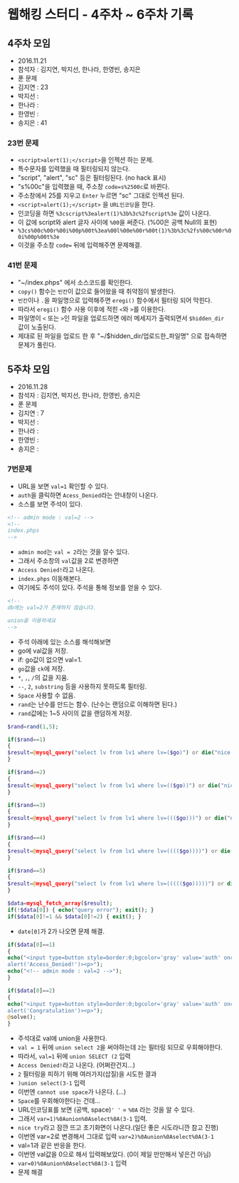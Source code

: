 # 웹해킹 스터디 - 4주차 ~ 6주차 기록

## 4주차 모임
- 2016.11.21
- 참석자 : 김지연, 박지선, 한나라, 한영빈, 송지은
- 푼 문제
 - 김지연 : 23
 - 박지선 :
 - 한나라 :
 - 한영빈 :
 - 송지은 : 41

### 23번 문제
- `<script>alert(1);</script>`을 인젝션 하는 문제.
- 특수문자를 입력했을 때 필터링되지 않는다.
- "script", "alert", "sc" 등은 필터링된다. (no hack 표시)
- "s%00c"을 입력했을 때, 주소창 `code=s%2500c`로 바뀐다.
- 주소창에서 25를 지우고 `Enter` 누르면 "sc" 그대로 인젝션 된다.
- `<script>alert(1);</script>` 을 `URL인코딩`을 한다.
- 인코딩을 하면 `%3cscript%3ealert(1)%3b%3c%2fscript%3e` 값이 나온다.
- 이 값에 script와 alert 글자 사이에 `%00`을 써준다. (%00은 공백 Null의 표현)
- `%3cs%00c%00r%00i%00p%00t%3ea%00l%00e%00r%00t(1)%3b%3c%2fs%00c%00r%00i%00p%00t%3e`
- 이것을 주소창 `code=` 뒤에 입력해주면 문제해결.

### 41번 문제
- "~/index.phps" 에서 소스코드를 확인한다.
- `copy()` 함수는 `빈칸`이 값으로 들어왔을 때 취약점이 발생한다.
- `빈칸`이나 `.`을 파일명으로 입력해주면 `eregi()` 함수에서 필터링 되어 막힌다.
- 따라서 `eregi()` 함수 사용 이후에 적힌 `<`와 `>`를 이용한다.
- 파일명이 `<` 또는 `>`인 파일을 업로드하면 에러 메세지가 출력되면서 `$hidden_dir` 값이 노출된다.
- 제대로 된 파일을 업로드 한 후 "~/$hidden_dir/업로드한_파일명" 으로 접속하면 문제가 풀린다.

## 5주차 모임
- 2016.11.28
- 참석자 : 김지연, 박지선, 한나라, 한영빈, 송지은
- 푼 문제
 - 김지연 : 7
 - 박지선 :
 - 한나라 :
 - 한영빈 :
 - 송지은 :

### 7번문제

- URL을 보면 `val=1` 확인할 수 있다.
- `auth`을 클릭하면 `Acess_Denied`라는 안내창이 나온다.
- 소스를 보면 주석이 있다.

```html
<!-- admin mode : val=2 -->
<!--
index.phps
-->
```

- `admin mod`는 `val = 2`라는 것을 알수 있다.
- 그래서 주소창의 `val`값을 2로 변경하면
- `Access Denied!`라고 나온다.
- `index.phps` 이동해본다.
- 여기에도 주석이 있다. 주석을 통해 정보를 얻을 수 있다.

```html
<!--
db에는 val=2가 존재하지 않습니다.

union을 이용하세요
-->
```

- 주석 아래에 있는 소스를 해석해보면
- go에 val값을 저장.
- if: go값이 없으면 val=1.
- `go`값을 `ck`에 저장.
- `*`, `,`, `/`의 값을 지움.
- `--`, `2`, `substring` 등을 사용하지 못하도록 필터링.
- `Space` 사용할 수 없음.
- `rand`는 난수를 만드는 함수. (난수는 랜덤으로 이해하면 된다.)
- `rand`값에는 1~5 사이의 값을 랜덤하게 저장.

```php
$rand=rand(1,5);

if($rand==1)
{
$result=@mysql_query("select lv from lv1 where lv=($go)") or die("nice try!");
}

if($rand==2)
{
$result=@mysql_query("select lv from lv1 where lv=(($go))") or die("nice try!");
}

if($rand==3)
{
$result=@mysql_query("select lv from lv1 where lv=((($go)))") or die("nice try!");
}

if($rand==4)
{
$result=@mysql_query("select lv from lv1 where lv=(((($go))))") or die("nice try!");
}

if($rand==5)
{
$result=@mysql_query("select lv from lv1 where lv=((((($go)))))") or die("nice try!");
}

$data=mysql_fetch_array($result);
if(!$data[0]) { echo("query error"); exit(); }
if($data[0]!=1 && $data[0]!=2) { exit(); }

```

- `date[0]`가 2가 나오면 문제 해결.

```php
if($data[0]==1)
{
echo("<input type=button style=border:0;bgcolor='gray' value='auth' onclick=
alert('Access_Denied!')><p>");
echo("<!-- admin mode : val=2 -->");
}

if($data[0]==2)
{
echo("<input type=button style=border:0;bgcolor='gray' value='auth' onclick=
alert('Congratulation')><p>");
@solve();
}
```

- 주석대로 val에 union을 사용한다.
- `val = 1` 뒤에 `union select 2`을 써야하는데 `2`는 필터링 되므로 우회해야한다.
- 따라서, `val=1` 뒤에 `union SELECT (2` 입력
- `Access Denied!`라고 나온다. (어쩌란건지...)
- `2` 필터링을 피하기 위해 여러가지(삽질)을 시도한 결과
- `)union select(3-1` 입력
- 이번엔 `cannot use space`가 나온다. (...)
- `Space`를 우회해야한다는 건데...
- URL인코딩표를 보면 (공백, space)`' '` = `%0A` 라는 것을 알 수 있다.
- 그래서 `var=1)%0Aunion%0Aselect%0A(3-1` 입력.
- `nice try`라고 잠깐 뜨고 초기화면이 나온다.(일단 좋은 시도라니깐 참고 진행)
- 이번엔 var=2로 변경해서 그대로 입력 `var=2)%0Aunion%0Aselect%0A(3-1`
- val=1과 같은 반응을 한다.
- 이번엔 val값을 0으로 해서 입력해보았다. (0이 제일 만만해서 넣은건 아님)
- `var=0)%0Aunion%0Aselect%0A(3-1` 입력
- 문제 해결
